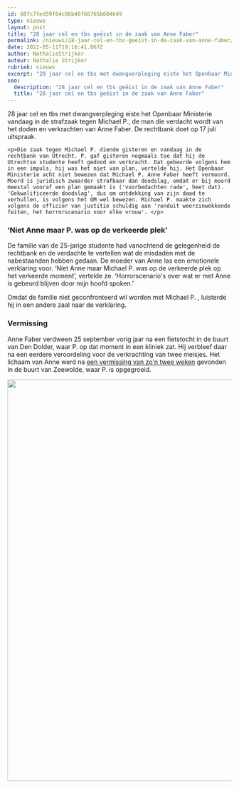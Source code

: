 ```yaml
---
id: 60fc7fed59f64c86b48f66765b604649
type: nieuws
layout: post
title: "28 jaar cel en tbs geëist in de zaak van Anne Faber"
permalink: /nieuws/28-jaar-cel-en-tbs-geeist-in-de-zaak-van-anne-faber/
date: 2022-05-11T19:16:41.067Z
author: NathalieStrijker
auteur: Nathalie Strijker
rubriek: nieuws
excerpt: "28 jaar cel en tbs met dwangverpleging eiste het Openbaar Ministerie vandaag in de strafzaak tegen Michael P., de man die verdacht wordt van het doden en verkrachten van Anne Faber. De rechtbank doet op 17 juli uitspraak.  "
seo:
  description: "28 jaar cel en tbs geëist in de zaak van Anne Faber"
  title: "28 jaar cel en tbs geëist in de zaak van Anne Faber"
---
```

28 jaar cel en tbs met dwangverpleging eiste het Openbaar Ministerie vandaag in de strafzaak tegen Michael P., de man die verdacht wordt van het doden en verkrachten van Anne Faber. De rechtbank doet op 17 juli uitspraak.  

    <p>Die zaak tegen Michael P. diende gisteren en vandaag in de rechtbank van Utrecht. P. gaf gisteren nogmaals toe dat hij de Utrechtse studente heeft gedood en verkracht. Dat gebeurde volgens hem in een impuls, hij was het niet van plan, vertelde hij. Het Openbaar Ministerie acht niet bewezen dat Michael P. Anne Faber heeft vermoord. Moord is juridisch zwaarder strafbaar dan doodslag, omdat er bij moord meestal vooraf een plan gemaakt is ('voorbedachten rade', heet dat). 'Gekwalificeerde doodslag', dus om ontdekking van zijn daad te verhullen, is volgens het OM wel bewezen. Michael P. maakte zich volgens de officier van justitie schuldig aan 'ronduit weerzinwekkende feiten, het horrorscenario voor elke vrouw'. </p>
<h3>‘Niet Anne maar P. was op de verkeerde plek’</h3>
<p>De familie van de 25-jarige studente had vanochtend de gelegenheid de rechtbank en de verdachte te vertellen wat de misdaden met de nabestaanden hebben gedaan. De moeder van Anne las een emotionele verklaring voor. ‘Niet Anne maar Michael P. was op de verkeerde plek op het verkeerde moment’, vertelde ze. ‘Horrorscenario's over wat er met Anne is gebeurd blijven door mijn hoofd spoken.’</p>
<p>Omdat de familie niet geconfronteerd wil worden met Michael P. , luisterde hij in een andere zaal naar de verklaring.</p>
<h3>Vermissing</h3>
<p>Anne Faber verdween 25 september vorig jaar na een fietstocht in de buurt van Den Dolder, waar P. op dat moment in een kliniek zat. Hij verbleef daar na een eerdere veroordeling voor de verkrachting van twee meisjes. Het lichaam van Anne werd na <a href="/nieuws/lichaam-vermiste-anne-faber-gevonden">een vermissing van zo'n twee weken</a> gevonden in de buurt van Zeewolde, waar P. is opgegroeid.</p>
<p><div class="media media-element-container media-default"><div id="file-533691" class="file file-image file-image-jpeg">

        
  
  <div class="content">
    <img height="4911" width="4912" style="width: 900px; height: 900px;" class="media-element file-default" data-delta="1" src="/sites/default/files/ANP-53642075.jpg" alt="">  </div>

  
</div>
</div>  
